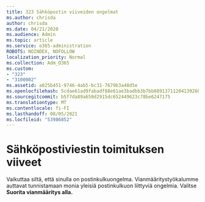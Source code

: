 ```yaml
---
title: 323 Sähköpostin viiveiden ongelmat
ms.author: chrisda
author: chrisda
ms.date: 04/21/2020
ms.audience: Admin
ms.topic: article
ms.service: o365-administration
ROBOTS: NOINDEX, NOFOLLOW
localization_priority: Normal
ms.collection: Adm_O365
ms.custom:
- "323"
- "3100002"
ms.assetid: a825b451-9746-4ab5-bc31-7679b3a48d5e
ms.openlocfilehash: 5cdae61ad9fabadf88e61ae3badbb3b7bb8891371120413926060142c7ff24f4
ms.sourcegitcommit: b5f7da89a650d2915dc652449623c78be6247175
ms.translationtype: MT
ms.contentlocale: fi-FI
ms.lasthandoff: 08/05/2021
ms.locfileid: "53986852"
---
```

# <a name="delays-in-email-message-delivery"></a>Sähköpostiviestin toimituksen viiveet

Vaikuttaa siltä, että sinulla on postinkulkuongelma. Vianmääritystyökalumme auttavat tunnistamaan monia yleisiä postinkulkuon liittyviä ongelmia. Valitse **Suorita vianmääritys alla.**
